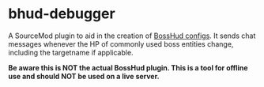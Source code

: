 # bhud-debugger

A SourceMod plugin to aid in the creation of [BossHud configs](https://github.com/gflclan-cs-go-ze/ZE-Configs/tree/master/bosshud). It sends chat messages whenever the HP of commonly used boss entities change, including the targetname if applicable.

**Be aware this is NOT the actual BossHud plugin. This is a tool for offline use and should NOT be used on a live server.**